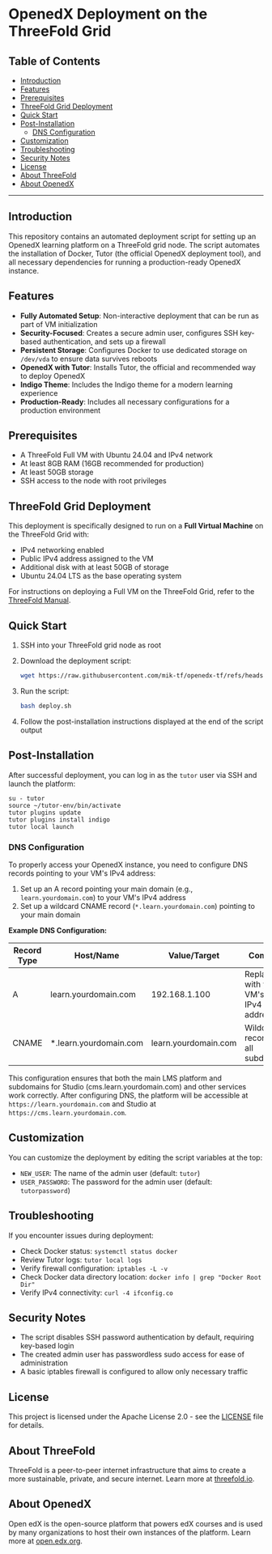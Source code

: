 <h1> OpenedX Deployment on the ThreeFold Grid </h1>

<h2>Table of Contents</h2>

- [Introduction](#introduction)
- [Features](#features)
- [Prerequisites](#prerequisites)
- [ThreeFold Grid Deployment](#threefold-grid-deployment)
- [Quick Start](#quick-start)
- [Post-Installation](#post-installation)
  - [DNS Configuration](#dns-configuration)
- [Customization](#customization)
- [Troubleshooting](#troubleshooting)
- [Security Notes](#security-notes)
- [License](#license)
- [About ThreeFold](#about-threefold)
- [About OpenedX](#about-openedx)

---

## Introduction

This repository contains an automated deployment script for setting up an OpenedX learning platform on a ThreeFold grid node. The script automates the installation of Docker, Tutor (the official OpenedX deployment tool), and all necessary dependencies for running a production-ready OpenedX instance.

## Features

- **Fully Automated Setup**: Non-interactive deployment that can be run as part of VM initialization
- **Security-Focused**: Creates a secure admin user, configures SSH key-based authentication, and sets up a firewall
- **Persistent Storage**: Configures Docker to use dedicated storage on `/dev/vda` to ensure data survives reboots
- **OpenedX with Tutor**: Installs Tutor, the official and recommended way to deploy OpenedX
- **Indigo Theme**: Includes the Indigo theme for a modern learning experience
- **Production-Ready**: Includes all necessary configurations for a production environment

## Prerequisites

- A ThreeFold Full VM with Ubuntu 24.04 and IPv4 network
- At least 8GB RAM (16GB recommended for production)
- At least 50GB storage
- SSH access to the node with root privileges

## ThreeFold Grid Deployment

This deployment is specifically designed to run on a **Full Virtual Machine** on the ThreeFold Grid with:
- IPv4 networking enabled
- Public IPv4 address assigned to the VM
- Additional disk with at least 50GB of storage
- Ubuntu 24.04 LTS as the base operating system

For instructions on deploying a Full VM on the ThreeFold Grid, refer to the [ThreeFold Manual](https://manual.grid.tf/).

## Quick Start

1. SSH into your ThreeFold grid node as root
2. Download the deployment script:
   ```bash
   wget https://raw.githubusercontent.com/mik-tf/openedx-tf/refs/heads/main/deploy.sh
   ```

3. Run the script:
   ```bash
   bash deploy.sh
   ```

4. Follow the post-installation instructions displayed at the end of the script output

## Post-Installation

After successful deployment, you can log in as the `tutor` user via SSH and launch the platform:

```
su - tutor
source ~/tutor-env/bin/activate
tutor plugins update
tutor plugins install indigo
tutor local launch
```

### DNS Configuration

To properly access your OpenedX instance, you need to configure DNS records pointing to your VM's IPv4 address:

1. Set up an A record pointing your main domain (e.g., `learn.yourdomain.com`) to your VM's IPv4 address
2. Set up a wildcard CNAME record (`*.learn.yourdomain.com`) pointing to your main domain

**Example DNS Configuration:**

| Record Type | Host/Name | Value/Target | Comment |
|-------------|-----------|--------------|---------|
| A | learn.yourdomain.com | 192.168.1.100 | Replace with your VM's actual IPv4 address |
| CNAME | *.learn.yourdomain.com | learn.yourdomain.com | Wildcard record for all subdomains |

This configuration ensures that both the main LMS platform and subdomains for Studio (cms.learn.yourdomain.com) and other services work correctly. After configuring DNS, the platform will be accessible at `https://learn.yourdomain.com` and Studio at `https://cms.learn.yourdomain.com`.

## Customization

You can customize the deployment by editing the script variables at the top:

- `NEW_USER`: The name of the admin user (default: `tutor`)
- `USER_PASSWORD`: The password for the admin user (default: `tutorpassword`)

## Troubleshooting

If you encounter issues during deployment:

- Check Docker status: `systemctl status docker`
- Review Tutor logs: `tutor local logs`
- Verify firewall configuration: `iptables -L -v`
- Check Docker data directory location: `docker info | grep "Docker Root Dir"`
- Verify IPv4 connectivity: `curl -4 ifconfig.co`

## Security Notes

- The script disables SSH password authentication by default, requiring key-based login
- The created admin user has passwordless sudo access for ease of administration
- A basic iptables firewall is configured to allow only necessary traffic

## License

This project is licensed under the Apache License 2.0 - see the [LICENSE](LICENSE) file for details.

## About ThreeFold

ThreeFold is a peer-to-peer internet infrastructure that aims to create a more sustainable, private, and secure internet. Learn more at [threefold.io](https://threefold.io).

## About OpenedX

Open edX is the open-source platform that powers edX courses and is used by many organizations to host their own instances of the platform. Learn more at [open.edx.org](https://open.edx.org/).
